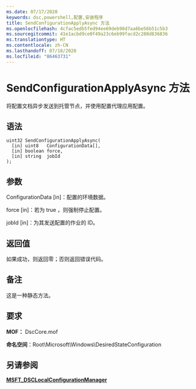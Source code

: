 ```yaml
---
ms.date: 07/17/2020
keywords: dsc,powershell,配置,安装程序
title: SendConfigurationApplyAsync 方法
ms.openlocfilehash: 4cfac5edb5fed94ee69deb98d7aa6be56b51c5b3
ms.sourcegitcommit: 41e1acbd9ce0f49a23c6eb99facd2c280d836836
ms.translationtype: HT
ms.contentlocale: zh-CN
ms.lasthandoff: 07/18/2020
ms.locfileid: "86463731"
---
```

# <a name="sendconfigurationapplyasync-method"></a>SendConfigurationApplyAsync 方法

将配置文档异步发送到托管节点，并使用配置代理应用配置。

## <a name="syntax"></a>语法

```mof
uint32 SendConfigurationApplyAsync(
  [in] uint8   ConfigurationData[],
  [in] boolean force,
  [in] string  jobId
);
```

## <a name="parameters"></a>参数

ConfigurationData  \[in\]：配置的环境数据。

force  \[in\]：若为 true  ，则强制停止配置。

jobId  \[in\]：为其发送配置的作业的 ID。

## <a name="return-value"></a>返回值

如果成功，则返回零；否则返回错误代码。

## <a name="remarks"></a>备注

这是一种静态方法。

## <a name="requirements"></a>要求

**MOF：** DscCore.mof

**命名空间**：Root\Microsoft\Windows\DesiredStateConfiguration

## <a name="see-also"></a>另请参阅

[**MSFT_DSCLocalConfigurationManager**](msft-dsclocalconfigurationmanager.md)
